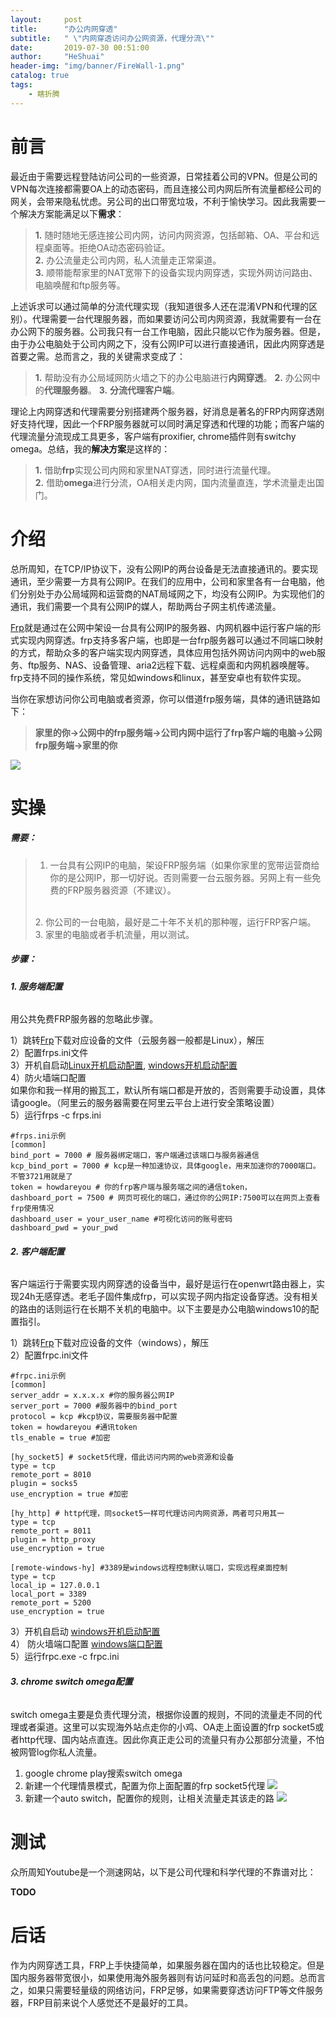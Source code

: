 ```yaml
---
layout:     post
title:      "办公内网穿透"
subtitle:   " \"内网穿透访问办公网资源，代理分流\""
date:       2019-07-30 00:51:00
author:     "HeShuai"
header-img: "img/banner/FireWall-1.png"
catalog: true
tags:
    - 瞎折腾
---
```


# 前言

最近由于需要远程登陆访问公司的一些资源，日常挂着公司的VPN。但是公司的VPN每次连接都需要OA上的动态密码，而且连接公司内网后所有流量都经公司的网关，会带来隐私忧虑。另公司的出口带宽垃圾，不利于愉快学习。因此我需要一个解决方案能满足以下**需求**：
>**1.** 随时随地无感连接公司内网，访问内网资源，包括邮箱、OA、平台和远程桌面等。拒绝OA动态密码验证。<br/>
>**2.** 办公流量走公司内网，私人流量走正常渠道。<br/>
>**3.** 顺带能帮家里的NAT宽带下的设备实现内网穿透，实现外网访问路由、电脑唤醒和ftp服务等。<br/>

上述诉求可以通过简单的分流代理实现（我知道很多人还在混淆VPN和代理的区别）。代理需要一台代理服务器，而如果要访问公司内网资源，我就需要有一台在办公网下的服务器。公司我只有一台工作电脑，因此只能以它作为服务器。但是，由于办公电脑处于公司内网之下，没有公网IP可以进行直接通讯，因此内网穿透是首要之需。总而言之，我的关键需求变成了：
>**1.** 帮助没有办公局域网防火墙之下的办公电脑进行**内网穿透**。
>**2.** 办公网中的**代理服务器**。
>**3.** **分流代理客户端**。

理论上内网穿透和代理需要分别搭建两个服务器，好消息是著名的FRP内网穿透刚好支持代理，因此一个FRP服务器就可以同时满足穿透和代理的功能；而客户端的代理流量分流现成工具更多，客户端有proxifier, chrome插件则有switchy omega。总结，我的**解决方案**是这样的：
>**1.** 借助**frp**实现公司内网和家里NAT穿透，同时进行流量代理。<br/>
>**2.** 借助**omega**进行分流，OA相关走内网，国内流量直连，学术流量走出国门。<br/>

# 介绍
总所周知，在TCP/IP协议下，没有公网IP的两台设备是无法直接通讯的。要实现通讯，至少需要一方具有公网IP。在我们的应用中，公司和家里各有一台电脑，他们分别处于办公局域网和运营商的NAT局域网之下，均没有公网IP。为实现他们的通讯，我们需要一个具有公网IP的媒人，帮助两台子网主机传递流量。

[Frp](https://github.com/fatedier/frp)就是通过在公网中架设一台具有公网IP的服务器、内网机器中运行客户端的形式实现内网穿透。frp支持多客户端，也即是一台frp服务器可以通过不同端口映射的方式，帮助众多的客户端实现内网穿透，具体应用包括外网访问内网中的web服务、ftp服务、NAS、设备管理、aria2远程下载、远程桌面和内网机器唤醒等。frp支持不同的操作系统，常见如windows和linux，甚至安卓也有软件实现。

当你在家想访问你公司电脑或者资源，你可以借道frp服务端，具体的通讯链路如下：
>**家里的你->公网中的frp服务端->公司内网中运行了frp客户端的电脑->公网frp服务端->家里的你**

![](https://raw.githubusercontent.com/mightycatty/mightycatty.github.io/master/img/20190729224333.png)
# 实操
##### 需要：
>1. 一台具有公网IP的电脑，架设FRP服务端（如果你家里的宽带运营商给你的是公网IP，那一切好说。否则需要一台云服务器。另网上有一些免费的FRP服务器资源（不建议）。
><br/>
>2. 你公司的一台电脑，最好是二十年不关机的那种喔，运行FRP客户端。<br/>
>3. 家里的电脑或者手机流量，用以测试。<br/>

##### 步骤：

###### **1. 服务端配置**

用公共免费FRP服务器的忽略此步骤。

1）跳转[Frp](https://github.com/fatedier/frp)下载对应设备的文件（云服务器一般都是Linux），解压<br/>
2）配置frps.ini文件<br/>
3）开机自启动[Linux开机启动配置](
https://www.ayue.cc/%E5%BC%80%E5%8F%91%E7%9B%B8%E5%85%B3/ubuntu-16%E5%AE%89%E8%A3%85frp%E6%9C%8D%E5%8A%A1%E7%AB%AF%E5%B9%B6%E8%AE%BE%E7%BD%AE%E5%BC%80%E6%9C%BA%E8%87%AA%E5%90%AF%E7%9A%84%E6%96%B9%E6%B3%95.html), [windows开机启动配置](https://blog.csdn.net/chengg0769/article/details/80647406)<br/>
4）防火墙端口配置<br/>
如果你和我一样用的搬瓦工，默认所有端口都是开放的，否则需要手动设置，具体请google。（阿里云的服务器需要在阿里云平台上进行安全策略设置）<br/>
5）运行frps -c frps.ini

 ```
#frps.ini示例
[common]
bind_port = 7000 # 服务器绑定端口，客户端通过该端口与服务器通信
kcp_bind_port = 7000 # kcp是一种加速协议，具体google，用来加速你的7000端口。不管3721用就是了
token = howdareyou # 你的frp客户端与服务端之间的通信token，
dashboard_port = 7500 # 网页可视化的端口，通过你的公网IP:7500可以在网页上查看frp使用情况
dashboard_user = your_user_name #可视化访问的账号密码
dashboard_pwd = your_pwd
 ```

###### **2. 客户端配置**

客户端运行于需要实现内网穿透的设备当中，最好是运行在openwrt路由器上，实现24h无感穿透。老毛子固件集成frp，可以实现子网内指定设备穿透。没有相关的路由的话则运行在长期不关机的电脑中。以下主要是办公电脑windows10的配置指引。

1）跳转[Frp](https://github.com/fatedier/frp)下载对应设备的文件（windows），解压<br/>
2）配置frpc.ini文件<br/>
 ```
 #frpc.ini示例
[common] 
server_addr = x.x.x.x #你的服务器公网IP
server_port = 7000 #服务器中的bind_port
protocol = kcp #kcp协议，需要服务器中配置
token = howdareyou #通讯token
tls_enable = true #加密

[hy_socket5] # socket5代理，借此访问内网的web资源和设备
type = tcp
remote_port = 8010
plugin = socks5
use_encryption = true #加密

[hy_http] # http代理，同socket5一样可代理访问内网资源，两者可只用其一
type = tcp
remote_port = 8011
plugin = http_proxy
use_encryption = true

[remote-windows-hy] #3389是windows远程控制默认端口，实现远程桌面控制
type = tcp
local_ip = 127.0.0.1
local_port = 3389
remote_port = 5200
use_encryption = true
 ```
3）开机自启动
[windows开机启动配置](https://blog.csdn.net/chengg0769/article/details/80647406)<br/>
4） 防火墙端口配置
[windows端口配置](https://blog.csdn.net/yuhong_x/article/details/79456078)<br/>
5）运行frpc.exe -c frpc.ini<br/>

###### **3. chrome switch omega配置**

switch omega主要是负责代理分流，根据你设置的规则，不同的流量走不同的代理或者渠道。这里可以实现海外站点走你的小鸡、OA走上面设置的frp socket5或者http代理、国内站点直连。因此你真正走公司的流量只有办公那部分流量，不怕被网管log你私人流量。

1) google chrome play搜索switch omega
2) 新建一个代理情景模式，配置为你上面配置的frp socket5代理
![](https://raw.githubusercontent.com/mightycatty/mightycatty.github.io/master/img/20190730002722.png)
3) 新建一个auto switch，配置你的规则，让相关流量走其该走的路
![](https://raw.githubusercontent.com/mightycatty/mightycatty.github.io/master/img/20190730003014.png)

# 测试

众所周知Youtube是一个测速网站，以下是公司代理和科学代理的不靠谱对比：

**TODO**

# 后话

作为内网穿透工具，FRP上手快捷简单，如果服务器在国内的话也比较稳定。但是国内服务器带宽很小，如果使用海外服务器则有访问延时和高丢包的问题。总而言之，如果只需要轻量级的网络访问，FRP足够，如果需要穿透访问FTP等文件服务器，FRP目前来说个人感觉还不是最好的工具。